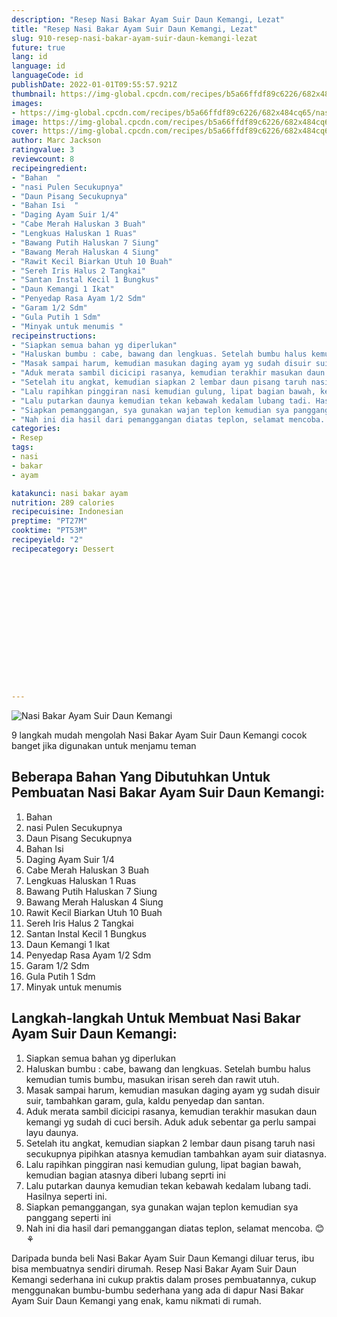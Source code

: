 ```yaml
---
description: "Resep Nasi Bakar Ayam Suir Daun Kemangi, Lezat"
title: "Resep Nasi Bakar Ayam Suir Daun Kemangi, Lezat"
slug: 910-resep-nasi-bakar-ayam-suir-daun-kemangi-lezat
future: true
lang: id
language: id
languageCode: id
publishDate: 2022-01-01T09:55:57.921Z 
thumbnail: https://img-global.cpcdn.com/recipes/b5a66ffdf89c6226/682x484cq65/nasi-bakar-ayam-suir-daun-kemangi-foto-resep-utama.png
images:
- https://img-global.cpcdn.com/recipes/b5a66ffdf89c6226/682x484cq65/nasi-bakar-ayam-suir-daun-kemangi-foto-resep-utama.png
image: https://img-global.cpcdn.com/recipes/b5a66ffdf89c6226/682x484cq65/nasi-bakar-ayam-suir-daun-kemangi-foto-resep-utama.png
cover: https://img-global.cpcdn.com/recipes/b5a66ffdf89c6226/682x484cq65/nasi-bakar-ayam-suir-daun-kemangi-foto-resep-utama.png
author: Marc Jackson
ratingvalue: 3
reviewcount: 8
recipeingredient:
- "Bahan  "
- "nasi Pulen Secukupnya"
- "Daun Pisang Secukupnya"
- "Bahan Isi  "
- "Daging Ayam Suir 1/4"
- "Cabe Merah Haluskan 3 Buah"
- "Lengkuas Haluskan 1 Ruas"
- "Bawang Putih Haluskan 7 Siung"
- "Bawang Merah Haluskan 4 Siung"
- "Rawit Kecil Biarkan Utuh 10 Buah"
- "Sereh Iris Halus 2 Tangkai"
- "Santan Instal Kecil 1 Bungkus"
- "Daun Kemangi 1 Ikat"
- "Penyedap Rasa Ayam 1/2 Sdm"
- "Garam 1/2 Sdm"
- "Gula Putih 1 Sdm"
- "Minyak untuk menumis "
recipeinstructions:
- "Siapkan semua bahan yg diperlukan"
- "Haluskan bumbu : cabe, bawang dan lengkuas. Setelah bumbu halus kemudian tumis bumbu, masukan irisan sereh dan rawit utuh."
- "Masak sampai harum, kemudian masukan daging ayam yg sudah disuir suir, tambahkan garam, gula, kaldu penyedap dan santan."
- "Aduk merata sambil dicicipi rasanya, kemudian terakhir masukan daun kemangi yg sudah di cuci bersih. Aduk aduk sebentar ga perlu sampai layu daunya."
- "Setelah itu angkat, kemudian siapkan 2 lembar daun pisang taruh nasi secukupnya pipihkan atasnya kemudian tambahkan ayam suir diatasnya."
- "Lalu rapihkan pinggiran nasi kemudian gulung, lipat bagian bawah, kemudian bagian atasnya diberi lubang seprti ini"
- "Lalu putarkan daunya kemudian tekan kebawah kedalam lubang tadi. Hasilnya seperti ini."
- "Siapkan pemanggangan, sya gunakan wajan teplon kemudian sya panggang seperti ini"
- "Nah ini dia hasil dari pemanggangan diatas teplon, selamat mencoba. 😊⚘"
categories:
- Resep
tags:
- nasi
- bakar
- ayam

katakunci: nasi bakar ayam 
nutrition: 289 calories
recipecuisine: Indonesian
preptime: "PT27M"
cooktime: "PT53M"
recipeyield: "2"
recipecategory: Dessert


     
    
    
    
    
    
    
    
    
    
    
      
    
---
```



![Nasi Bakar Ayam Suir Daun Kemangi](https://img-global.cpcdn.com/recipes/b5a66ffdf89c6226/682x484cq65/nasi-bakar-ayam-suir-daun-kemangi-foto-resep-utama.png)

9 langkah mudah mengolah  Nasi Bakar Ayam Suir Daun Kemangi cocok banget jika digunakan untuk menjamu teman

<!--inarticleads1-->

## Beberapa Bahan Yang Dibutuhkan Untuk Pembuatan Nasi Bakar Ayam Suir Daun Kemangi:

1. Bahan  
1. nasi Pulen Secukupnya
1. Daun Pisang Secukupnya
1. Bahan Isi  
1. Daging Ayam Suir 1/4
1. Cabe Merah Haluskan 3 Buah
1. Lengkuas Haluskan 1 Ruas
1. Bawang Putih Haluskan 7 Siung
1. Bawang Merah Haluskan 4 Siung
1. Rawit Kecil Biarkan Utuh 10 Buah
1. Sereh Iris Halus 2 Tangkai
1. Santan Instal Kecil 1 Bungkus
1. Daun Kemangi 1 Ikat
1. Penyedap Rasa Ayam 1/2 Sdm
1. Garam 1/2 Sdm
1. Gula Putih 1 Sdm
1. Minyak untuk menumis 



<!--inarticleads2-->

## Langkah-langkah Untuk Membuat Nasi Bakar Ayam Suir Daun Kemangi:

1. Siapkan semua bahan yg diperlukan
1. Haluskan bumbu : cabe, bawang dan lengkuas. Setelah bumbu halus kemudian tumis bumbu, masukan irisan sereh dan rawit utuh.
1. Masak sampai harum, kemudian masukan daging ayam yg sudah disuir suir, tambahkan garam, gula, kaldu penyedap dan santan.
1. Aduk merata sambil dicicipi rasanya, kemudian terakhir masukan daun kemangi yg sudah di cuci bersih. Aduk aduk sebentar ga perlu sampai layu daunya.
1. Setelah itu angkat, kemudian siapkan 2 lembar daun pisang taruh nasi secukupnya pipihkan atasnya kemudian tambahkan ayam suir diatasnya.
1. Lalu rapihkan pinggiran nasi kemudian gulung, lipat bagian bawah, kemudian bagian atasnya diberi lubang seprti ini
1. Lalu putarkan daunya kemudian tekan kebawah kedalam lubang tadi. Hasilnya seperti ini.
1. Siapkan pemanggangan, sya gunakan wajan teplon kemudian sya panggang seperti ini
1. Nah ini dia hasil dari pemanggangan diatas teplon, selamat mencoba. 😊⚘




Daripada bunda beli  Nasi Bakar Ayam Suir Daun Kemangi  diluar terus, ibu  bisa membuatnya sendiri dirumah. Resep  Nasi Bakar Ayam Suir Daun Kemangi  sederhana ini cukup praktis dalam proses pembuatannya, cukup menggunakan bumbu-bumbu sederhana yang ada di dapur  Nasi Bakar Ayam Suir Daun Kemangi  yang enak, kamu nikmati di rumah.
